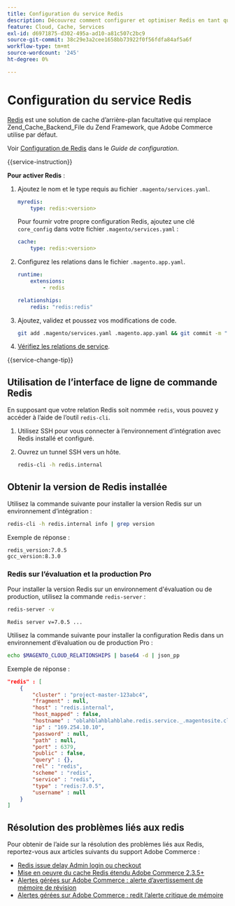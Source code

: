 ```yaml
---
title: Configuration du service Redis
description: Découvrez comment configurer et optimiser Redis en tant que solution de cache d’arrière-plan pour Adobe Commerce sur l’infrastructure cloud.
feature: Cloud, Cache, Services
exl-id: d6971875-d302-495a-ad10-a81c507c2bc9
source-git-commit: 38c29e3a2cee1658bb73922f0f56fdfa84af5a6f
workflow-type: tm+mt
source-wordcount: '245'
ht-degree: 0%

---
```


# Configuration du service Redis

[Redis](https://redis.io) est une solution de cache d’arrière-plan facultative qui remplace Zend_Cache_Backend_File du Zend Framework, que Adobe Commerce utilise par défaut.

Voir [Configuration de Redis](https://experienceleague.adobe.com/docs/commerce-operations/configuration-guide/cache/redis/config-redis.html) dans le _Guide de configuration_.

{{service-instruction}}

**Pour activer Redis** :

1. Ajoutez le nom et le type requis au fichier `.magento/services.yaml`.

   ```yaml
   myredis:
       type: redis:<version>
   ```

   Pour fournir votre propre configuration Redis, ajoutez une clé `core_config` dans votre fichier `.magento/services.yaml` :

   ```yaml
   cache:
       type: redis:<version>
   ```

1. Configurez les relations dans le fichier `.magento.app.yaml`.

   ```yaml
   runtime:
       extensions:
           - redis
   
   relationships:
       redis: "redis:redis"
   ```

1. Ajoutez, validez et poussez vos modifications de code.

   ```bash
   git add .magento/services.yaml .magento.app.yaml && git commit -m "Enable redis service" && git push origin <branch-name>
   ```

1. [Vérifiez les relations de service](services-yaml.md#service-relationships).

{{service-change-tip}}

## Utilisation de l’interface de ligne de commande Redis

En supposant que votre relation Redis soit nommée `redis`, vous pouvez y accéder à l’aide de l’outil `redis-cli`.

1. Utilisez SSH pour vous connecter à l’environnement d’intégration avec Redis installé et configuré.

1. Ouvrez un tunnel SSH vers un hôte.

   ```bash
   redis-cli -h redis.internal
   ```

## Obtenir la version de Redis installée

Utilisez la commande suivante pour installer la version Redis sur un environnement d’intégration :

```bash
redis-cli -h redis.internal info | grep version
```

Exemple de réponse :

```
redis_version:7.0.5
gcc_version:8.3.0
```

### Redis sur l’évaluation et la production Pro

Pour installer la version Redis sur un environnement d&#39;évaluation ou de production, utilisez la commande `redis-server` :

```bash
redis-server -v
```

```
Redis server v=7.0.5 ...
```

Utilisez la commande suivante pour installer la configuration Redis dans un environnement d’évaluation ou de production Pro :

```bash
echo $MAGENTO_CLOUD_RELATIONSHIPS | base64 -d | json_pp
```

Exemple de réponse :

```json
"redis" : [
    {
        "cluster" : "project-master-123abc4",
        "fragment" : null,
        "host" : "redis.internal",
        "host_mapped" : false,
        "hostname" : "oblahblahblahblahe.redis.service._.magentosite.cloud",
        "ip" : "169.254.10.10",
        "password" : null,
        "path" : null,
        "port" : 6379,
        "public" : false,
        "query" : {},
        "rel" : "redis",
        "scheme" : "redis",
        "service" : "redis",
        "type" : "redis:7.0.5",
        "username" : null
    }
]
```

## Résolution des problèmes liés aux redis

Pour obtenir de l’aide sur la résolution des problèmes liés aux Redis, reportez-vous aux articles suivants du support Adobe Commerce :

- [Redis issue delay Admin login ou checkout](https://experienceleague.adobe.com/docs/commerce-knowledge-base/kb/troubleshooting/miscellaneous/redis-issue-delay-magento-admin-login-or-checkout.html)
- [Mise en oeuvre du cache Redis étendu Adobe Commerce 2.3.5+](https://experienceleague.adobe.com/docs/commerce-operations/implementation-playbook/best-practices/planning/redis-service-configuration.html)
- [Alertes gérées sur Adobe Commerce : alerte d’avertissement de mémoire de révision](https://experienceleague.adobe.com/docs/commerce-knowledge-base/kb/support-tools/managed-alerts/managed-alerts-on-magento-commerce-redis-memory-warning-alert.html)
- [ Alertes gérées sur Adobe Commerce : redit l’alerte critique de mémoire ](https://experienceleague.adobe.com/docs/commerce-knowledge-base/kb/support-tools/managed-alerts/managed-alerts-on-magento-commerce-redis-memory-critical-alert.html)
